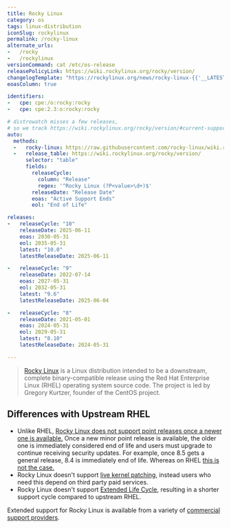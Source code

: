 ```yaml
---
title: Rocky Linux
category: os
tags: linux-distribution
iconSlug: rockylinux
permalink: /rocky-linux
alternate_urls:
-   /rocky
-   /rockylinux
versionCommand: cat /etc/os-release
releasePolicyLink: https://wiki.rockylinux.org/rocky/version/
changelogTemplate: "https://rockylinux.org/news/rocky-linux-{{'__LATEST__'|replace:'.','-'}}-ga-release/"
eoasColumn: true

identifiers:
-   cpe: cpe:/o:rocky:rocky
-   cpe: cpe:2.3:o:rocky:rocky

# distrowatch misses a few releases,
# so we track https://wiki.rockylinux.org/rocky/version/#current-supported-releases
auto:
  methods:
  -   rocky-linux: https://raw.githubusercontent.com/rocky-linux/wiki.rockylinux.org/main/docs/include/releng/version_table.md
  -   release_table: https://wiki.rockylinux.org/rocky/version/
      selector: "table"
      fields:
        releaseCycle:
          column: "Release"
          regex: '^Rocky Linux (?P<value>\d+)$'
        releaseDate: "Release Date"
        eoas: "Active Support Ends"
        eol: "End of Life"

releases:
-   releaseCycle: "10"
    releaseDate: 2025-06-11
    eoas: 2030-05-31
    eol: 2035-05-31
    latest: "10.0"
    latestReleaseDate: 2025-06-11

-   releaseCycle: "9"
    releaseDate: 2022-07-14
    eoas: 2027-05-31
    eol: 2032-05-31
    latest: "9.6"
    latestReleaseDate: 2025-06-04

-   releaseCycle: "8"
    releaseDate: 2021-05-01
    eoas: 2024-05-31
    eol: 2029-05-31
    latest: "8.10"
    latestReleaseDate: 2024-05-31

---
```


> [Rocky Linux](https://rockylinux.org/) is a Linux distribution intended to be a
> downstream, complete binary-compatible release using the Red Hat Enterprise Linux (RHEL)
> operating system source code. The project is led by Gregory Kurtzer, founder of the CentOS
> project.

## Differences with Upstream RHEL

- Unlike RHEL, [Rocky Linux does not support point releases once a newer one is available.](https://forums.rockylinux.org/t/what-is-eol-of-rl8/3316/10)
  Once a new minor point release is available, the older one is immediately considered end of life
  and users must upgrade to continue receiving security updates. For example, once 8.5 gets a general
  release, 8.4 is immediately end of life. Whereas on RHEL [this is not the case.](https://access.redhat.com/articles/rhel-eus)
- Rocky Linux doesn't support [live kernel patching](https://access.redhat.com/solutions/2206511),
  instead users who need this depend on third party paid services.
- Rocky Linux doesn't support [Extended Life Cycle](https://www.redhat.com/en/resources/els-datasheet),
  resulting in a shorter support cycle compared to upstream RHEL.

Extended support for Rocky Linux is available from a variety of [commercial support providers](https://rockylinux.org/support/).
